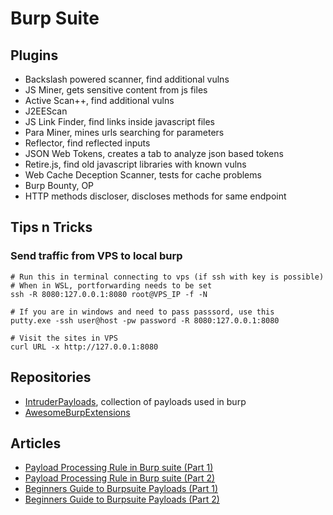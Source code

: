 # Burp Suite

## Plugins

- Backslash powered scanner, find additional vulns
- JS Miner, gets sensitive content from js files
- Active Scan++, find additional vulns
- J2EEScan
- JS Link Finder, find links inside javascript files
- Para Miner, mines urls searching for parameters
- Reflector, find reflected inputs
- JSON Web Tokens, creates a tab to analyze json based tokens
- Retire.js, find old javascript libraries with known vulns
- Web Cache Deception Scanner, tests for cache problems
- Burp Bounty, OP
- HTTP methods discloser, discloses methods for same endpoint

## Tips n Tricks

### Send traffic from VPS to local burp

```
# Run this in terminal connecting to vps (if ssh with key is possible)
# When in WSL, portforwarding needs to be set
ssh -R 8080:127.0.0.1:8080 root@VPS_IP -f -N

# If you are in windows and need to pass passsord, use this
putty.exe -ssh user@host -pw password -R 8080:127.0.0.1:8080

# Visit the sites in VPS
curl URL -x http://127.0.0.1:8080
```

## Repositories

- [IntruderPayloads](https://github.com/1N3/IntruderPayloads), collection of payloads used in burp
- [AwesomeBurpExtensions](https://github.com/snoopysecurity/awesome-burp-extensions)

## Articles

- [Payload Processing Rule in Burp suite (Part 1)](https://www.hackingarticles.in/payload-processing-rule-burp-suite-part-1/)
- [Payload Processing Rule in Burp suite (Part 2)](https://www.hackingarticles.in/payload-processing-rule-burp-suite-part-2/)
- [Beginners Guide to Burpsuite Payloads (Part 1)](https://www.hackingarticles.in/beginners-guide-burpsuite-payloads-part-1/)
- [Beginners Guide to Burpsuite Payloads (Part 2)](https://www.hackingarticles.in/beginners-guide-burpsuite-payloads-part-2/)
